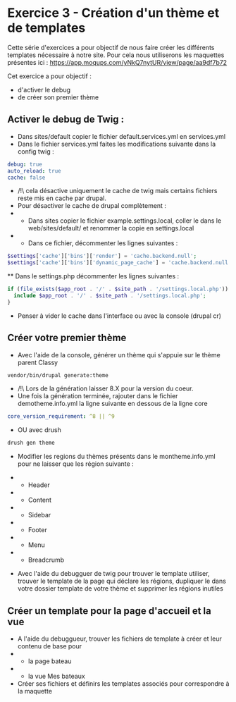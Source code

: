 # Exercice 3 - Création d'un thème et de templates

Cette série d'exercices a pour objectif de nous faire créer les différents templates nécessaire à notre site.
Pour cela nous utiliserons les maquettes présentes ici : https://app.moqups.com/yNkQ7nytUR/view/page/aa9df7b72  

Cet exercice a pour objectif :
* d'activer le debug
* de créer son premier thème


##  Activer le debug de Twig : 
* Dans sites/default copier le fichier default.services.yml en services.yml
* Dans le fichier services.yml faites les modifications suivante dans la config twig : 

```yml
debug: true
auto_reload: true
cache: false
```

* /!\ cela désactive uniquement le cache de twig mais certains fichiers reste mis en cache par drupal.
* Pour désactiver le cache de drupal complètement : 
* * Dans sites copier le fichier example.settings.local, coller le dans le web/sites/default/ et renommer la copie en settings.local
* * Dans ce fichier, décommenter les lignes suivantes :
```php
$settings['cache']['bins']['render'] = 'cache.backend.null';
$settings['cache']['bins']['dynamic_page_cache'] = 'cache.backend.null'; 
```

** Dans le settings.php décommenter les lignes suivantes :

```php
if (file_exists($app_root . '/' . $site_path . '/settings.local.php')) {
  include $app_root . '/' . $site_path . '/settings.local.php';
}
```
* Penser à  vider le cache dans l'interface ou avec la console (drupal cr)

## Créer votre premier thème

* Avec l'aide de la console, générer un thème qui s'appuie sur le thème parent Classy
```sh
vendor/bin/drupal generate:theme
```
* /!\ Lors de la génération laisser 8.X pour la version du coeur.
* Une fois la génération terminée, rajouter dans le fichier demotheme.info.yml la ligne suivante en dessous de la ligne core 
```yml
core_version_requirement: ^8 || ^9
```

* OU avec drush
```sh
drush gen theme
```

* Modifier les regions du thèmes présents dans le montheme.info.yml pour ne laisser que les région suivante :
* * Header
* * Content
* * Sidebar
* * Footer
* * Menu
* * Breadcrumb


* Avec l'aide du debugguer de twig pour trouver le template utiliser,
trouver le template de la page qui déclare les régions, dupliquer le dans votre 
dossier template de votre thème et supprimer les régions inutiles

## Créer un template pour la page d'accueil et la vue
* A l'aide du debuggueur, trouver les fichiers de template à créer et leur contenu de base pour 
* * la page bateau
* * la vue Mes bateaux 
* Créer ses fichiers et définirs les templates associés pour correspondre à la maquette
